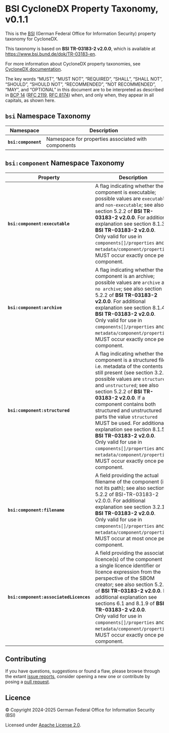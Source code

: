 # BSI CycloneDX Property Taxonomy, v0.1.1

This is the [BSI](https://bsi.de/EN) (German Federal Office for Information Security) property taxonomy for CycloneDX.

This taxonomy is based on **BSI TR-03183-2 v2.0.0**, which is available at <https://www.bsi.bund.de/dok/TR-03183-en>.

For more information about CycloneDX property taxonomies, see [CycloneDX documentation](https://github.com/CycloneDX/cyclonedx-property-taxonomy).

The key words “MUST”, “MUST NOT”, “REQUIRED”, “SHALL”, “SHALL NOT”, “SHOULD”, “SHOULD NOT”, “RECOMMENDED”, “NOT RECOMMENDED”, “MAY”, and “OPTIONAL” in this document are to be interpreted as described in [BCP 14](https://www.rfc-editor.org/info/bcp14) ([RFC 2119](https://www.rfc-editor.org/rfc/rfc2119), [RFC 8174](https://www.rfc-editor.org/rfc/rfc8174)) when, and only when, they appear in all capitals, as shown here.

## `bsi` Namespace Taxonomy

| Namespace | Description |
| --- | --- |
| **`bsi:component`** | Namespace for properties associated with components |

## `bsi:component` Namespace Taxonomy

| Property | Description |
| --- | --- |
| **`bsi:component:executable`** | A flag indicating whether the component is executable; possible values are `executable` and `non-executable`; see also section 5.2.2 of **BSI TR-03183-2 v2.0.0**. For additional explanation see section 8.1.3 of **BSI TR-03183-2 v2.0.0**.<br />Only valid for use in `components[]/properties` and `metadata/component/properties`. MUST occur exactly once per component. |
| **`bsi:component:archive`** | A flag indicating whether the component is an archive; possible values are `archive` and `no archive`; see also section 5.2.2 of **BSI TR-03183-2 v2.0.0**. For additional explanation see section 8.1.4 of **BSI TR-03183-2 v2.0.0**.<br />Only valid for use in `components[]/properties` and `metadata/component/properties`. MUST occur exactly once per component. |
| **`bsi:component:structured`** | A flag indicating whether the component is a structured file; i.e. metadata of the contents is still present (see section 3.2.1); possible values are `structured` and `unstructured`; see also section 5.2.2 of **BSI TR-03183-2 v2.0.0**. If a component contains both structured and unstructured parts the value `structured` MUST be used. For additional explanation see section 8.1.5 of **BSI TR-03183-2 v2.0.0**.<br />Only valid for use in `components[]/properties` and `metadata/component/properties`. MUST occur exactly once per component. |
| **`bsi:component:filename`** | A field providing the actual filename of the component (i.e. not its path); see also section 5.2.2 of BSI-TR-03183-2 v2.0.0. For additional explanation see section 3.2.1 of **BSI TR-03183-2 v2.0.0**.<br />Only valid for use in `components[]/properties` and `metadata/component/properties`. MUST occur at most once per component. |
| **`bsi:component:associatedLicences`** | A field providing the associated licence(s) of the component as a single licence identifier or licence expression from the perspective of the SBOM creator; see also section 5.2.2 of **BSI TR-03183-2 v2.0.0**. For additional explanation see sections 6.1 and 8.1.9 of **BSI TR-03183-2 v2.0.0**.<br />Only valid for use in `components[]/properties` and `metadata/component/properties`. MUST occur exactly once per component. |

## Contributing

If you have questions, suggestions or found a flaw, please browse through the extant [issue reports](https://github.com/tr-03183/tr-03183-cyclonedx-property-taxonomy/issues), consider opening a new one or contribute by posing a [pull request](https://github.com/tr-03183/tr-03183-cyclonedx-property-taxonomy/pulls).

## Licence

© Copyright 2024-2025 German Federal Office for Information Security (BSI)

Licensed under [Apache License 2.0](http://www.apache.org/licenses/LICENSE-2.0).
